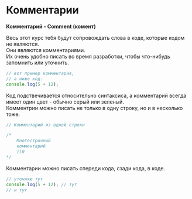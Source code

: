 # Комментарии

**Комментарий - Comment (комент)**  
  
Весь этот курс тебя будут сопровождать слова в коде, которые кодом не являются.  
Они являются комментариями.  
Их очень удобно писать во время разработки, чтобы что-нибудь запомнить или уточнить.
```js
// вот пример комментария,
// а ниже код:
console.log(5 + 12);
```
Код подствечивается относительно синтаксиса, а комментарий всегда имеет один цвет - обычно серый или зеленый.  
Комментрии можно писать не только в одну строку, но и в несколько тоже.
```js
// Комментарий из одной строки

/*
    Многострочный
    комментарий
    ))0
*/
```
Комментарии можно писать спереди кода, сзади кода, в коде.
```js
// уточняю тут
console.log(5 + 12); // тут
// и тут
```